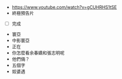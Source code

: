 - https://www.youtube.com/watch?v=gCUHRHS1tSE
- 終極預告片
- [ ] 完成
- 寰亞
- 中影寰亞
- 正在
- 你怎麼看余春嬌和張志明呢
- 他們倆？
- 五個字
- 姣婆遇
